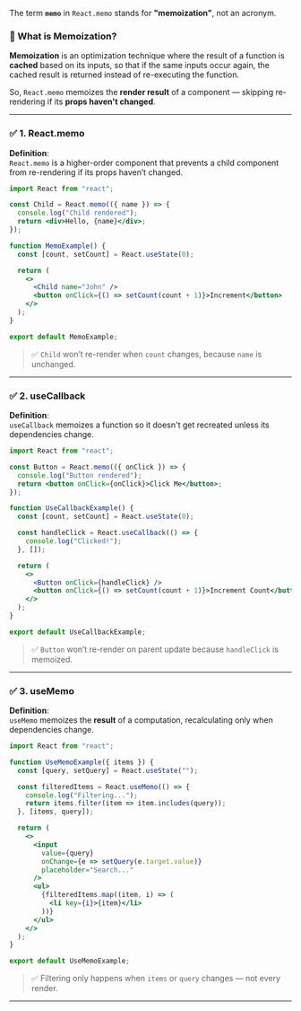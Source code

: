 The term **`memo`** in `React.memo` stands for **"memoization"**, not an acronym.

### 📌 What is Memoization?
**Memoization** is an optimization technique where the result of a function is **cached** based on its inputs, so that if the same inputs occur again, the cached result is returned instead of re-executing the function.

So, `React.memo` memoizes the **render result** of a component — skipping re-rendering if its **props haven't changed**.

---

### ✅ **1. React.memo**
**Definition**:  
`React.memo` is a higher-order component that prevents a child component from re-rendering if its props haven’t changed.

```jsx
import React from "react";

const Child = React.memo(({ name }) => {
  console.log("Child rendered");
  return <div>Hello, {name}</div>;
});

function MemoExample() {
  const [count, setCount] = React.useState(0);

  return (
    <>
      <Child name="John" />
      <button onClick={() => setCount(count + 1)}>Increment</button>
    </>
  );
}

export default MemoExample;
```
> ✅ `Child` won’t re-render when `count` changes, because `name` is unchanged.

---

### ✅ **2. useCallback**
**Definition**:  
`useCallback` memoizes a function so it doesn't get recreated unless its dependencies change.

```jsx
import React from "react";

const Button = React.memo(({ onClick }) => {
  console.log("Button rendered");
  return <button onClick={onClick}>Click Me</button>;
});

function UseCallbackExample() {
  const [count, setCount] = React.useState(0);

  const handleClick = React.useCallback(() => {
    console.log("Clicked!");
  }, []);

  return (
    <>
      <Button onClick={handleClick} />
      <button onClick={() => setCount(count + 1)}>Increment Count</button>
    </>
  );
}

export default UseCallbackExample;
```
> ✅ `Button` won’t re-render on parent update because `handleClick` is memoized.

---

### ✅ **3. useMemo**
**Definition**:  
`useMemo` memoizes the **result** of a computation, recalculating only when dependencies change.

```jsx
import React from "react";

function UseMemoExample({ items }) {
  const [query, setQuery] = React.useState("");

  const filteredItems = React.useMemo(() => {
    console.log("Filtering...");
    return items.filter(item => item.includes(query));
  }, [items, query]);

  return (
    <>
      <input
        value={query}
        onChange={e => setQuery(e.target.value)}
        placeholder="Search..."
      />
      <ul>
        {filteredItems.map((item, i) => (
          <li key={i}>{item}</li>
        ))}
      </ul>
    </>
  );
}

export default UseMemoExample;
```
> ✅ Filtering only happens when `items` or `query` changes — not every render.

---